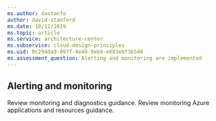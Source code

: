 ```yaml
---
ms.author: dastanfo
author: david-stanford
ms.date: 10/11/2019
ms.topic: article
ms.service: architecture-center
ms.subservice: cloud-design-principles
ms.uid: 0c294da9-897f-4e40-9eb9-e683ebf3b548
ms.assessment_question: Alerting and monitoring are implemented
---
```

## Alerting and monitoring


Review monitoring and diagnostics guidance. Review monitoring Azure applications and resources guidance.